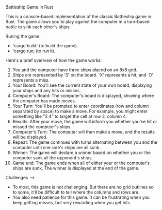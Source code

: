 Battleship Game in Rust

This is a console-based implementation of the classic Battleship game in Rust. The game allows you to play against the computer in a turn-based battle to sink each other's ships.

Runing the game:
- 'cargo build' (to build the game).
- 'cargo run; (to run it).


Here's a brief overview of how the game works:

1. You and the computer have three ships placed on an 8x8 grid. 
2. Ships are represented by 'S' on the board. 'X' represents a hit, and 'O' represents a miss. 
3. Your Board: You'll see the current state of your own board, displaying your ships and any hits or misses.
4. Computer's Board: The computer's board is displayed, showing where the computer has made moves.
5. Your Turn: You'll be prompted to enter coordinates (row and column separated by space) to make a move. For example, you might enter something like "3 4" to target the cell at row 3, column 4.
6. Results: After your move, the game will inform you whether you've hit or missed the computer's ships.
7. Computer's Turn: The computer will then make a move, and the results will be displayed.
8. Repeat: The game continues with turns alternating between you and the computer until one side's ships are all sunk.
9. Winner: The game will declare a winner based on whether you or the computer sank all the opponent's ships.
10. Game end: The game ends when all of either your or the computer's ships are sunk. The winner is displayed at the end of the game.

Challenges -->
- To most, this game is not challenging. But there are no grid outlines so to some, it'll be difficult to tell where the columns and rows are. 
- You also need patience for this game. It can be frustrating when you keep getting misses, but very rewarding when you get hits. 



